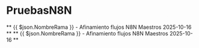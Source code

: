 # PruebasN8N
** {{ $json.NombreRama }} - Afinamiento flujos N8N Maestros 2025-10-16 **
** {{ $json.NombreRama }} - Afinamiento flujos N8N Maestros 2025-10-16 **